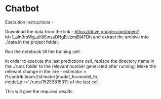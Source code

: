 # Chatbot

Execution instructions - 

Download the data from the link - https://drive.google.com/open?id=1_aln9rsWg_uKilEwssDHgEUzmjBj4FDh
and extract the archive into ./data in the project folder.

Run the notebook till the training cell.

In order to execute the last predictions cell, replace the directory name in the ./runs folder to the relevant number generated after running.
Make the relevant change in the line - 
estimator = tf.contrib.learn.Estimator(model_fn=model_fn, model_dir='./runs/1525381531') of the last cell.

This will give the required results.
